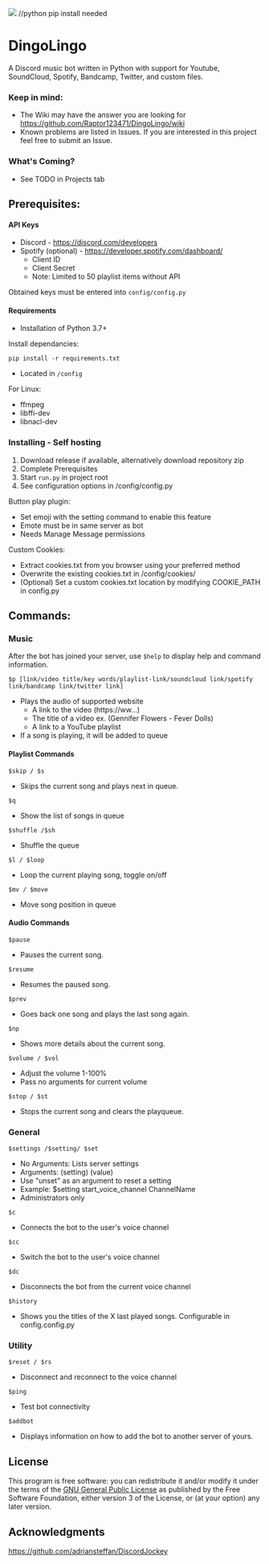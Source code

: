 ![](https://repository-images.githubusercontent.com/286907609/eb884086-46d8-44bf-95c1-fc2ed8362122) 
//python pip install needed

# DingoLingo
A Discord music bot written in Python with support for Youtube, SoundCloud, Spotify, Bandcamp, Twitter, and custom files.

### Keep in mind:
* The Wiki may have the answer you are looking for https://github.com/Raptor123471/DingoLingo/wiki
* Known problems are listed in Issues. If you are interested in this project feel free to submit an Issue.


<h3>What's Coming?</h1>

  - See TODO in Projects tab

## Prerequisites:

#### API Keys
* Discord - https://discord.com/developers
* Spotify (optional) - https://developer.spotify.com/dashboard/
  - Client ID
  - Client Secret
  - Note: Limited to 50 playlist items without API

Obtained keys must be entered into ```config/config.py```

#### Requirements

* Installation of Python 3.7+

Install dependancies:
```
pip install -r requirements.txt
```
* Located in ```/config```

For Linux:
* ffmpeg
* libffi-dev 
* libnacl-dev 

### Installing - Self hosting

1. Download release if available, alternatively download repository zip
2. Complete Prerequisites
3. Start ```run.py``` in project root
4. See configuration options in /config/config.py

Button play plugin:
* Set emoji with the setting command to enable this feature
* Emote must be in same server as bot
* Needs Manage Message permissions

Custom Cookies:
* Extract cookies.txt from you browser using your preferred method
* Overwrite the existing cookies.txt in /config/cookies/
* (Optional) Set a custom cookies.txt location by modifying COOKIE_PATH in config.py

## Commands:

### Music

After the bot has joined your server, use ```$help``` to display help and command information.


```
$p [link/video title/key words/playlist-link/soundcloud link/spotify link/bandcamp link/twitter link]
```

* Plays the audio of supported website
    - A link to the video (https://ww...)
    - The title of a video ex. (Gennifer Flowers - Fever Dolls)
    - A link to a YouTube playlist
* If a song is playing, it will be added to queue

#### Playlist Commands

```
$skip / $s
```

* Skips the current song and plays next in queue.

```
$q
```

* Show the list of songs in queue

```
$shuffle /$sh
```

* Shuffle the queue

```
$l / $loop
```

* Loop the current playing song, toggle on/off

```
$mv / $move
```

* Move song position in queue

#### Audio Commands

```
$pause
```

* Pauses the current song.

```
$resume
```

* Resumes the paused song.

```
$prev
```

* Goes back one song and plays the last song again.

```
$np
```

* Shows more details about the current song.

```
$volume / $vol
```

* Adjust the volume 1-100%
* Pass no arguments for current volume

```
$stop / $st
```
* Stops the current song and clears the playqueue.


### General

```
$settings /$setting/ $set
```
* No Arguments: Lists server settings
* Arguments: (setting) (value)
* Use "unset" as an argument to reset a setting
* Example: $setting start_voice_channel ChannelName
* Administrators only

```
$c
```

* Connects the bot to the user's voice channel

```
$cc
```

* Switch the bot to the user's voice channel

```
$dc
```

* Disconnects the bot from the current voice channel

```
$history
```
* Shows you the titles of the X last played songs. Configurable in config.config.py


### Utility

```
$reset / $rs
```

* Disconnect and reconnect to the voice channel

```
$ping
```

* Test bot connectivity

```
$addbot
```

* Displays information on how to add the bot to another server of yours.

## License

This program is free software: you can redistribute it and/or modify
it under the terms of the [GNU General Public License](LICENSE.txt) as published by
the Free Software Foundation, either version 3 of the License, or
(at your option) any later version.


## Acknowledgments

https://github.com/adriansteffan/DiscordJockey
